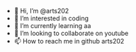 - 👋 Hi, I’m @arts202
- 👀 I’m interested in coding
- 🌱 I’m currently learning aa
- 💞️ I’m looking to collaborate on youtube
- 📫 How to reach me in github arts202

<!---
arts202/arts202 is a ✨ special ✨ repository because its `README.md` (this file) appears on your GitHub profile.
You can click the Preview link to take a look at your changes.
--->
